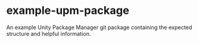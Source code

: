 # example-upm-package
An example Unity Package Manager git package containing the expected structure and helpful information.
